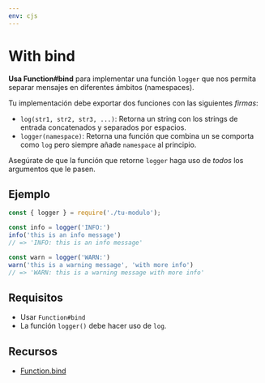 ```yaml
---
env: cjs
---
```


# With bind

**Usa Function#bind** para implementar una función `logger` que nos permita
separar mensajes en diferentes ámbitos (namespaces).

Tu implementación debe exportar dos funciones con las siguientes *firmas*:

* `log(str1, str2, str3, ...)`: Retorna un string con los strings de entrada
  concatenados y separados por espacios.
* `logger(namespace)`: Retorna una función que combina un se comporta como `log`
  pero siempre añade `namespace` al principio.

Asegúrate de que la función que retorne `logger` haga uso de *todos* los
argumentos que le pasen.

## Ejemplo

```js
const { logger } = require('./tu-modulo');

const info = logger('INFO:')
info('this is an info message')
// => 'INFO: this is an info message'

const warn = logger('WARN:')
warn('this is a warning message', 'with more info')
// => 'WARN: this is a warning message with more info'
```

## Requisitos

* Usar `Function#bind`
* La función `logger()` debe hacer uso de `log`.

## Recursos

* [Function.bind](https://developer.mozilla.org/en-US/docs/Web/JavaScript/Reference/Global_Objects/Function/bind)
